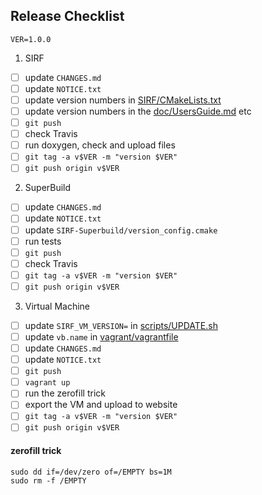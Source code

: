 ## Release Checklist

`VER=1.0.0`

1. SIRF
 - [ ] update `CHANGES.md`
 - [ ] update `NOTICE.txt`
 - [ ] update version numbers in [SIRF/CMakeLists.txt](CMakeLists.txt)
 - [ ] update version numbers in the [doc/UsersGuide.md](doc/UserGuide.md) etc
 - [ ] `git push`
 - [ ] check Travis
 - [ ] run doxygen, check and upload files
 - [ ] `git tag -a v$VER -m "version $VER"`
 - [ ] `git push origin v$VER`
 
2. SuperBuild
 - [ ] update `CHANGES.md`
 - [ ] update `NOTICE.txt`
 - [ ] update `SIRF-Superbuild/version_config.cmake`
 - [ ] run tests
 - [ ] `git push`
 - [ ] check Travis
 - [ ] `git tag -a v$VER -m "version $VER"`
 - [ ] `git push origin v$VER`

3. Virtual Machine

 - [ ] update `SIRF_VM_VERSION=` in [scripts/UPDATE.sh](https://github.com/CCPPETMR/CCPPETMR_VM/blob/master/scripts/UPDATE.sh)
 - [ ] update `vb.name` in [vagrant/vagrantfile](https://github.com/CCPPETMR/CCPPETMR_VM/blob/master/vagrant/Vagrantfile)
 - [ ] update `CHANGES.md`
 - [ ] update `NOTICE.txt`
 - [ ] `git push`
 - [ ] `vagrant up`
 - [ ] run the zerofill trick
 - [ ] export the VM and upload to website
 - [ ] `git tag -a v$VER -m "version $VER"`
 - [ ] `git push origin v$VER`
 
 #### zerofill trick
 
 ```
sudo dd if=/dev/zero of=/EMPTY bs=1M
sudo rm -f /EMPTY
```

